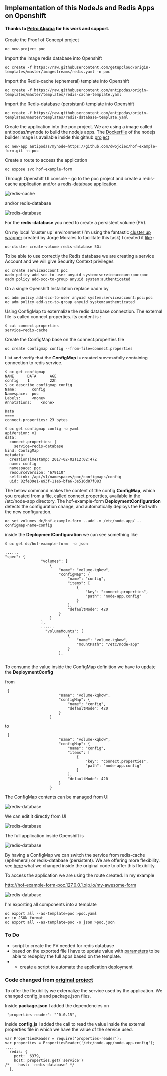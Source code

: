 ## Implementation of this NodeJs and Redis Apps on Openshift

#### Thanks to [Petro Algaba](https://github.com/antipodas) for his work and support.

Create the Proof of Concept project

```
oc new-project poc
```

Import the image redis database into Openshift

```
oc create -f https://raw.githubusercontent.com/getupcloud/origin-templates/master/imagestreams/redis.yaml -n poc
```

Import the Redis-cache (ephemeral) template into Openshift

```
oc create -f https://raw.githubusercontent.com/antipodas/origin-templates/master/templates/redis-cache-template.yaml
```

Import the Redis-database (persistant) template into Openshift
```
oc create -f https://raw.githubusercontent.com/antipodas/origin-templates/master/templates/redis-database-template.yaml
```


Create the application into the poc project. We are using a image called antipodas/mynode to build the nodejs apps. The [Dockerfile](https://raw.githubusercontent.com/antipodas/mynode/master/Dockerfile) of the nodejs builder image is available inside this github [project](https://github.com/antipodas/mynode)
 

```
oc new-app antipodas/mynode~https://github.com/dwojciec/hof-example-form.git -n poc
```

Create a route to access the application

```
oc expose svc hof-example-form
```


Through Openshift UI console - go to the poc project and create a redis-cache application and/or a redis-database application.

![redis-cache](https://raw.githubusercontent.com/dwojciec/hof-example-form/master/OSE/images/redis-cache.png)

and/or redis-database

![redis-database](https://raw.githubusercontent.com/dwojciec/hof-example-form/master/OSE/images/redis-database.png)

For the **redis-database** you need to create a persistent volume (PV).
 
On my local 'cluster up' environment (I'm using the fantastic [cluster up wrapper](https://github.com/openshift-evangelists/oc-cluster-wrapper) created by Jorge Morales to facilitate this task) I created it [like](https://github.com/openshift-evangelists/oc-cluster-wrapper#oc-cluster-create-volume) :

```
oc-cluster create-volume redis-database 5Gi
``` 

To be able to use correctly the Redis database we are creating a service Account and we will give Security Context privileges

```
oc create serviceaccount poc
oadm policy add-scc-to-user anyuid system:serviceaccount:poc:poc
oadm policy add-scc-to-group anyuid system:authenticated
```
On a single Openshift Installation replace oadm by

```
oc adm policy add-scc-to-user anyuid system:serviceaccount:poc:poc
oc adm policy add-scc-to-group anyuid system:authenticated

```

Using ConfigMap to externalize the redis database connection. The external file is called connect.properties. its content is :


```
$ cat connect.properties
service=redis-cache
```

Create the ConfigMap base on the connect.properties file

```
oc create configmap config --from-file=connect.properties
```

List and verify that the **ConfigMap** is created successfully containing connection to redis service. 

```
$ oc get configmap
NAME      DATA      AGE
config    1         22h
$ oc describe configmap config
Name:		config
Namespace:	poc
Labels:		<none>
Annotations:	<none>

Data
====
connect.properties:	23 bytes

$ oc get configmap config -o yaml
apiVersion: v1
data:
  connect.properties: |
    service=redis-database
kind: ConfigMap
metadata:
  creationTimestamp: 2017-02-02T12:02:47Z
  name: config
  namespace: poc
  resourceVersion: "679110"
  selfLink: /api/v1/namespaces/poc/configmaps/config
  uid: 82fe39e1-e93f-11e6-bfa6-3e516d87f083
```



The below command makes the content of the config **ConfigMap**, which you created from a file, called connect.properties, available in the /etc/node-app directory. The hof-example-form **DeploymentConfiguration** detects the configuration change, and automatically deploys the Pod with the new configuration. 


```
oc set volumes dc/hof-example-form --add -m /etc/node-app/ --configmap-name=config
```

inside the **DeploymentConfiguration**  we can see something like 

```
$ oc get dc/hof-example-form  -o json

......
"spec": {
                "volumes": [
                    {
                        "name": "volume-kqkow",
                        "configMap": {
                            "name": "config",
                            "items": [
                                {
                                    "key": "connect.properties",
                                    "path": "node-app.config"
                                }
                            ],
                            "defaultMode": 420
                        }
                    }
                ],
                ......
                  "volumeMounts": [
                            {
                                "name": "volume-kqkow",
                                "mountPath": "/etc/node-app"
                            }
                        ],
                
```

To consume the value inside the ConfigMap definition we have to update the **DeploymentConfig**
 
from 

```
 {
                        "name": "volume-kqkow",
                        "configMap": {
                            "name": "config",
                            "defaultMode": 420
                        }
                    }
```
to

```
 {
                        "name": "volume-kqkow",
                        "configMap": {
                            "name": "config",
                            "items": [
                                {
                                    "key": "connect.properties",
                                    "path": "node-app.config"
                                }
                            ],
                            "defaultMode": 420
                        }
                    }
```

The ConfigMap contents can be managed from UI 

![redis-database](https://raw.githubusercontent.com/dwojciec/hof-example-form/master/OSE/images/configmap.png)

We can edit it directly from UI

![redis-database](https://raw.githubusercontent.com/dwojciec/hof-example-form/master/OSE/images/configmap-edit.png)

The full application inside Openshift is
 

![redis-database](https://raw.githubusercontent.com/dwojciec/hof-example-form/master/OSE/images/beis-apps.png)

By having a ConfigMap we can switch the service from redis-cache (ephemeral) or redis-database (persistent). We are offering more flexibility. see [here](#codechanged) what we changed inside the original code to offer this flexibility.


To access the application we are using the route created. 
In my example
 
http://hof-example-form-poc.127.0.0.1.xip.io/my-awesome-form 


![redis-database](https://raw.githubusercontent.com/dwojciec/hof-example-form/master/OSE/images/apps-running.png)


I'm exporting all components into a template

```
oc export all --as-template=poc >poc.yaml
or in JSON format
oc export all --as-template=poc -o json >poc.json
```


### To Do

* script to create the PV needed for redis database
* based on the exported file I have to update value with [parameters](https://docs.openshift.org/latest/dev_guide/templates.html#writing-parameters) to be able to redeploy the full apps based on the template.
* * create a script to automate the application deployment


### <a name="codechanged"></a>Code changed from [original project](https://github.com/UKHomeOfficeForms/hof-example-form)

To offer the flexibility we externalize the service used by the application. 
We changed config.js and package.json files.

Inside **package.json** I added the dependencies on

```
 "properties-reader": "^0.0.15",
```

Inside **config.js** I added the call to read the value inside the external properties file in which we have the value of the service used.

```
var PropertiesReader = require('properties-reader');
var properties = PropertiesReader('/etc/node-app/node-app.config');
.....
  redis: {
    port:  6379,
    host: properties.get('service')
/*    host: 'redis-database' */
  },
  
```